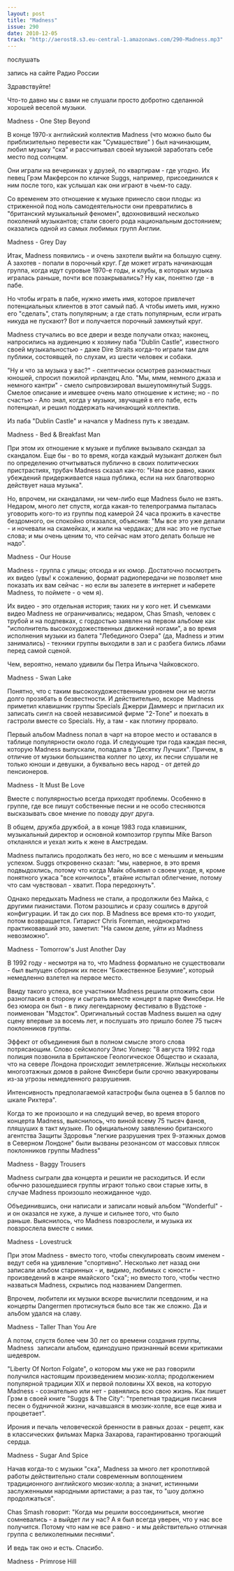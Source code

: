 ```yaml
---
layout: post
title: "Madness"
issue: 290
date: 2010-12-05
track: "http://aerost8.s3.eu-central-1.amazonaws.com/290-Madness.mp3"
---
```


послушать

запись на сайте Радио России

Здравствуйте!

Что-то давно мы с вами не слушали просто добротно сделанной хорошей веселой музыки.

Madness - One Step Beyond

В конце 1970-х английский коллектив Madness (что можно было бы приблизительно перевести как "Сумашествие" ) был начинающим, любил музыку "ска" и рассчитывал своей музыкой заработать себе место под солнцем.

Они играли на вечеринках у друзей, по квартирам - где угодно. Их певец Грэм Макферсон по кличке Suggs, например, присоединился к ним после того, как услышал как они играют в чьем-то саду.

Со временем это отношение к музыке принесло свои плоды: из стриженной под ноль самодеятельности они превратились в "британский музыкальный феномен", вдохновивший несколько поколений музыкантов; стали своего рода национальным достоянием; оказались одной из самых любимых групп Англии.

Madness - Grey Day

Итак, Madness появились - и очень захотели выйти на большую сцену. А захотев - попали в порочный круг. Где может играть начинающая группа, когда идут суровые 1970-е годы, и клубы, в которых музыка игралась раньше, почти все позакрывались? Ну как, понятно где - в пабе.

Но чтобы играть в пабе, нужно иметь имя, которое привлечет потенциальных клиентов в этот самый паб. А чтобы иметь имя, нужно его "сделать", стать популярным; а где стать популярным, если играть никуда не пускают? Вот и получается порочный замкнутый круг.

Madness стучались во все двери и везде получали отказ; наконец, напросились на аудиенцию к хозяину паба "Dublin Castle", известного своей музыкальностью - даже Dire Straits когда-то играли там для публики, состоявщей, по слухам, из шести человек и собаки.

"Ну и что за музыка у вас?" - скептически осмотрев разномастных юношей, спросил пожилой ирландец Ало. "Мы, ммм, немного джаза и немного кантри" - смело сыпровизировал вышеупомянутый Suggs. Смелое описание и имевшее очень мало отношение к истине; но - по счастью - Ало знал, когда у музыки, звучащей в его пабе, есть потенциал, и решил поддержать начинающий коллектив.

Из паба "Dublin Castle" и начался у Madness путь к звездам.

Madness - Bed & Breakfast Man

При этом их отношение к музыке и публике вызывало скандал за скандалом. Еще бы - во то время, когда каждый музыкант должен был по определению отчитываться публично в своих политических пристрастиях, трубач Madness сказал как-то: "Нам все равно, каких убеждений придерживается наша публика, если на них благотворно действует наша музыка".

Но, впрочем, ни скандалами, ни чем-либо еще Madness было не взять. Недаром, много лет спустя, когда какая-то телепрограмма пыталась уговорить кого-то из группы под камерой 24 часа прожить в качестве бездомного, он спокойно отказался, объяснив: "Мы все это уже делали - и ночевали на скамейках, и жили на чердаках; для нас это не пустые слова; и мы очень ценим то, что сейчас нам этого делать больше не надо".

Madness - Our House

Madness - группа с улицы; отсюда и их юмор. Достаточно посмотреть их видео (увы! к сожалению, формат радиопередачи не позволяет мне показать их вам сейчас - но если вы залезете в интернет и наберете Madness, то поймете - о чем я).

Их видео - это отдельная история; таких ни у кого нет. И съемками видео Madness не ограничивались; недаром, Chas Smash, человек с трубой и на подпевках, с гордостью заявлен на первом альбоме как "исполнитель высокохудожественных движений ногами", а во время исполнения музыки из балета "Лебединого Озера" (да, Madness и этим занимались) - техники группы выходили в зал и с разбега бились лбами перед самой сценой.

Чем, вероятно, немало удивили бы Петра Ильича Чайковского.

Madness - Swan Lake

Понятно, что с таким высокохудожественным уровнем они не могли долго прозябать в безвестности. И действительно, вскоре  Madness  приметил клавишник группы Specials Джерри Даммерс и пригласил их записать сингл на своей независимой фирме "2-Tone" и поехать в гастроли вместе со Specials. Ну, а там - как плотину прорвало.

Первый альбом Madness попал в чарт на второе место и оставался в таблице популярности около года. И следующие три года каждая песня, которую Madness выпускали, попадала в "Десятку Лучших". Причем, в отличие от музыки большинства коллег по цеху, их песни слушали не только юноши и девушки, а буквально весь народ - от детей до пенсионеров.

Madness - It Must Be Love

Вместе с популярностью всегда приходят проблемы. Особенно в группе, где все пишут собственные песни и не особо стесняются высказывать свое мнение по поводу друг друга.

В общем, дружба дружбой, а в конце 1983 года клавишник, музыкальный директор и основной композитор группы Mike Barson откланялся и уехал жить к жене в Амстредам.

Madness пытались продолжать без него, но все с меньшим и меньшим успехом. Suggs откровенно сказал: "мы, наверное, в это время подвыдохлись, потому что когда Майк объявил о своем уходе, я, кроме понятного ужаса "все кончилось", втайне испытал облегчение, потому что сам чувствовал - хватит. Пора передохнуть".

Однако передыхать Madness не стали, а продолжили без Майка, с другими пианистами. Потом разошлись и сразу сошлись в другой конфигурации. И так до сих пор. В Madness все время кто-то уходит, потом возвращается. Гитарист Chris Foreman, неоднократно практиковавший это, заметил: "На самом деле, уйти из Madness невозможно".

Madness - Tomorrow's Just Another Day

В 1992 году - несмотря на то, что Madness формально не существовали - был выпущен сборник их песен "Божественное Безумие", который немедленно взлетел на первое место.

Ввиду такого успеха, все участники Madness решили отложить свои разногласия в сторону и сыграть вместе концерт в парке Финсбери. Не без юмора он был - в пику легендарному фестивалю в Вудстоке - поименован "Мэдсток". Оригинальный состав Madness вышел на одну сцену впервые за восемь лет, и послушать это пришло более 75 тысяч поклонников группы.

Эффект от объединения был в полном смысле этого слова потрясающим. Слово сейсмологу Элис Уолкер: "8 августа 1992 года полиция позвонила в Британское Геологическое Общество и сказала, что на севере Лондона происходит землетрясение. Жильцы нескольких многоэтажных домов в районе Финсбери были срочно эвакуированы из-за угрозы немедленного разрушения.

Интенсивность предполагаемой катастрофы была оценеа в 5 баллов по шкале Рихтера".

Когда то же произошло и на следущий вечер, во время второго концерта Madness, выяснилось, что виной всему 75 тысяч фанов, пляшуших в такт музыке. По официальному заявлению британского агентства Защиты Здоровья "легкие разрушения трех 9-этажных домов в Северном Лондоне" были вызваны резонансом от массовых плясок поклонников группы Madness"

Madness - Baggy Trousers

Madness сыграли два концерта и решили не расходиться. И если обычно разошедшиеся группы играют только свои старые хиты, в случае Madness произошло неожиданное чудо.

Объединившись, они написали и записали новый альбом "Wonderful" - и он оказался не хуже, а лучше и сильнее того, что было раньше. Выяснилось, что Madness повзрослели, и музыка их повзрослела вместе с ними.

Madness - Lovestruck

При этом Madness - вместо того, чтобы спекулировать своим именем - ведут себя на удивление "спортивно". Несколько лет назад они записали альбом старинных - и, видимо, любимых с юности - произведений в жанре ямайского "ска"; но вместо того, чтобы честно назваться Madness, скрылись под названием Dangermen.

Впрочем, любители их музыки вскоре вычислили псевдоним, и на концерты Dangermen протиснуться было все так же сложно. Да и альбом удался на славу.

Madness - Taller Than You Are

А потом, спустя более чем 30 лет со времени создания группы, Madness  записали альбом, единодушно признанный всеми критиками шедевром.

"Liberty Of Norton Folgate", о котором мы уже не раз говорили получился настоящим произведением мюзик-холла; продолжением популярной традиции XIX и первой половины XX веков, на которую Madness - сознательно или нет - равнялись всю свою жизнь. Как пишет Грэм в своей книге "Suggs & The City": "трепетная традиция писания песен о будничной жизни, начавшаяся в мюзик-холле, все еще жива и процветает".

Ирония и печаль человеческой бренности в равных дозах - рецепт, как в классических фильмах Марка Захарова, гарантированно трогающий сердца.

Madness - Sugar And Spice

Начав когда-то с музыки "ска", Madness за много лет кропотливой работы действительно стали современным воплощением традиционного английского мюзик-холла; а значит, истинными заслуженными народными артистами; а раз так, то "шоу должно продолжаться".

Chas Smash говорит: "Когда мы решили воссоединиться, многие сомневались - а выйдет ли у нас? А я был всегда уверен, что у нас все получится. Потому что нам не все равно - и мы действительно отличная группа с великолепными песнями".

И ведь так оно и есть. Спасибо.

Madness - Primrose Hill
